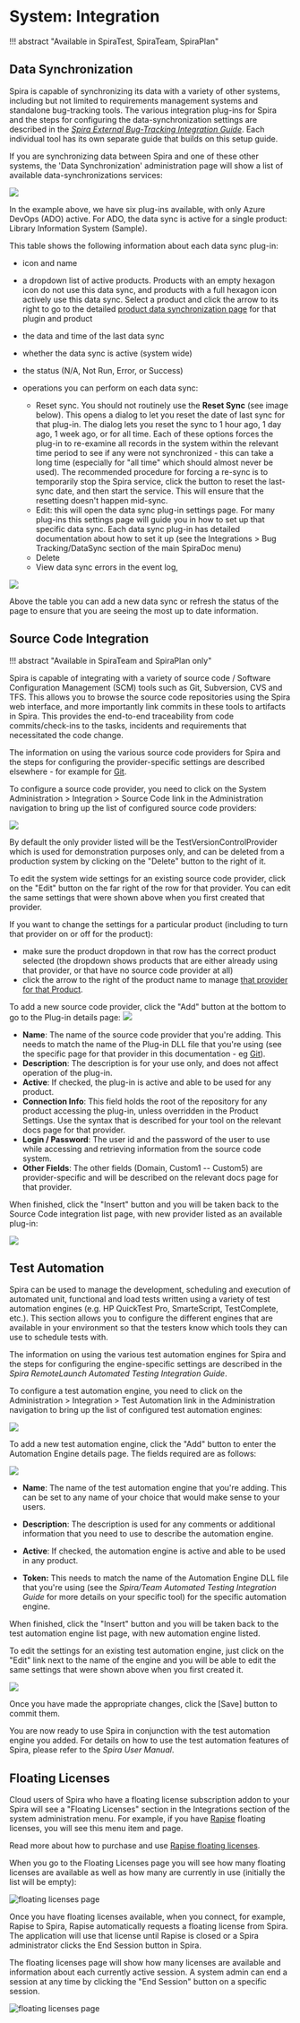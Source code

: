 # System: Integration
!!! abstract "Available in SpiraTest, SpiraTeam, SpiraPlan"

## Data Synchronization

Spira is capable of synchronizing its data with a variety of other systems, including but not limited to requirements management systems and standalone bug-tracking tools. The various integration plug-ins for Spira and the steps for configuring the data-synchronization settings are described in the *[Spira External Bug-Tracking Integration Guide](../External-Bug-Tracking-Integration/Setting-up-Data-Synchronization.md)*. Each individual tool has its own separate guide that builds on this setup guide.

If you are synchronizing data between Spira and one of these other systems, the 'Data Synchronization' administration page will show a list of available data-synchronizations services:

![](img/System_Integration_Data_Synchronization_List.png)

In the example above, we have six plug-ins available, with only Azure DevOps (ADO) active. For ADO, the data sync is active for a single product: Library Information System (Sample).

This table shows the following information about each data sync plug-in:

- icon and name
- a dropdown list of active products. Products with an empty hexagon icon do not use this data sync, and products with a full hexagon icon actively use this data sync. Select a product and click the arrow to its right to go to the detailed [product data synchronization page](Product-General-Settings.md#data-synchronization) for that plugin and product
- the data and time of the last data sync
- whether the data sync is active (system wide)
- the status (N/A, Not Run, Error, or Success)
- operations you can perform on each data sync: 

    - Reset sync. You should not routinely use the **Reset Sync** (see image below). This opens a dialog to let you reset the date of last sync for that plug-in. The dialog lets you reset the sync to 1 hour ago, 1 day ago, 1 week ago, or for all time. Each of these options forces the plug-in to re-examine all records in the system within the relevant time period to see if any were not synchronized - this can take a long time (especially for "all time" which should almost never be used). The recommended procedure for forcing a re-sync is to temporarily stop the Spira service, click the button to reset the last-sync date, and then start the service. This will ensure that the resetting doesn't happen mid-sync.
    - Edit: this will open the data sync plug-in settings page. For many plug-ins this settings page will guide you in how to set up that specific data sync. Each data sync plug-in has detailed documentation about how to set it up (see the Integrations > Bug Tracking/DataSync section of the main SpiraDoc menu)
    - Delete
    - View data sync errors in the event log, 
    
![](img/System_Integration_reset-data-sync.png)

Above the table you can add a new data sync or refresh the status of the page to ensure that you are seeing the most up to date information. 


## Source Code Integration
!!! abstract "Available in SpiraTeam and SpiraPlan only"

Spira is capable of integrating with a variety of source code / Software Configuration Management (SCM) tools such as Git, Subversion, CVS and TFS. This allows you to browse the source code repositories using the Spira web interface, and more importantly link commits in these tools to artifacts in Spira. This provides the end-to-end traceability from code commits/check-ins to the tasks, incidents and requirements that necessitated the code change.

The information on using the various source code providers for Spira and the steps for configuring the provider-specific settings are described elsewhere - for example for [Git](../Version-Control-Integration/Integrating-with-Git.md).

To configure a source code provider, you need to click on the System Administration \> Integration \> Source Code link in the Administration navigation to bring up the list of configured source code providers:

![](img/System_Integration_76.png)

By default the only provider listed will be the TestVersionControlProvider which is used for demonstration purposes only, and can be deleted from a production system by clicking on the "Delete" button to the right of it.

To edit the system wide settings for an existing source code provider, click on the "Edit" button on the far right of the row for that provider. You can edit the same settings that were shown above when you first created that provider.

If you want to change the settings for a particular product (including to turn that provider on or off for the product):

- make sure the product dropdown in that row has the correct product selected (the dropdown shows products that are either already using that provider, or that have no source code provider at all)
- click the arrow to the right of the product name to manage [that provider for that Product](Product-General-Settings.md/#source-code).

To add a new source code provider, click the "Add" button at the bottom to go to the Plug-in details page:
![](img/System_Integration_77.png)

-   **Name**: The name of the source code provider that you're adding. This needs to match the name of the Plug-in DLL file that you're using (see the specific page for that provider in this documentation - eg [Git](../Version-Control-Integration/Integrating-with-Git.md)).
-   **Description**: The description is for your use only, and does not affect operation of the plug-in.
-   **Active**: If checked, the plug-in is active and able to be used for any product.
-   **Connection Info**: This field holds the root of the repository for any product accessing the plug-in, unless overridden in the Product Settings. Use the syntax that is described for your tool on the relevant docs page for that provider. 
-   **Login / Password**: The user id and the password of the user to use while accessing and retrieving information from the source code system.
-   **Other Fields**: The other fields (Domain, Custom1 -- Custom5) are provider-specific and will be described on the relevant docs page for that provider.

When finished, click the "Insert" button and you will be taken back to the Source Code integration list page, with new provider listed as an available plug-in:

![](img/System_Integration_78.png)


## Test Automation
Spira can be used to manage the development, scheduling and execution of automated unit, functional and load tests written using a variety of test automation engines (e.g. HP QuickTest Pro, SmarteScript, TestComplete, etc.). This section allows you to configure the different engines that are available in your environment so that the testers know which tools they can use to schedule tests with.

The information on using the various test automation engines for Spira and the steps for configuring the engine-specific settings are described in the *Spira RemoteLaunch Automated Testing Integration Guide*.

To configure a test automation engine, you need to click on the Administration \> Integration \> Test Automation link in the Administration navigation to bring up the list of configured test automation engines:

![](img/System_Integration_79.png)

To add a new test automation engine, click the "Add" button to enter the Automation Engine details page. The fields required are as follows:

![](img/System_Integration_80.png)

-   **Name**: The name of the test automation engine that you're adding. This can be set to any name of your choice that would make sense to your users.

-   **Description**: The description is used for any comments or additional information that you need to use to describe the automation engine.

-   **Active**: If checked, the automation engine is active and able to be used in any product.

-   **Token:** This needs to match the name of the Automation Engine DLL file that you're using (see the *Spira/Team Automated Testing Integration Guide* for more details on your specific tool) for the specific automation engine.

When finished, click the "Insert" button and you will be taken back to the test automation engine list page, with new automation engine listed.

To edit the settings for an existing test automation engine, just click on the "Edit" link next to the name of the engine and you will be able to edit the same settings that were shown above when you first created it.

![](img/System_Integration_81.png)

Once you have made the appropriate changes, click the \[Save\] button to commit them.

You are now ready to use Spira in conjunction with the test automation engine you added. For details on how to use the test automation features of Spira, please refer to the *Spira User Manual*.


## Floating Licenses
Cloud users of Spira who have a floating license subscription addon to your Spira will see a "Floating Licenses" section in the Integrations section of the system administration menu. For example, if you have [Rapise](https://www.inflectra.com/Rapise/) floating licenses, you will see this menu item and page.

Read more about how to purchase and use [Rapise floating licenses](https://rapisedoc.inflectra.com/Manuals/Rapise_Installation_Guide/#floating-license).

When you go to the Floating Licenses page you will see how many floating licenses are available as well as how many are currently in use (initially the list will be empty):

![floating licenses page](img/System_Integration_floating_licenses.png)

Once you have floating licenses available, when you connect, for example, Rapise to Spira, Rapise automatically requests a floating license from Spira. The application will use that license until Rapise is closed or a Spira administrator clicks the End Session button in Spira.

The floating licenses page will show how many licenses are available and information about each currently active session. A system admin can end a session at any time by clicking the "End Session" button on a specific session.

![floating licenses page](img/System_Integration_floating_licenses2.png)